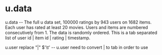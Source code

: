# u.data

u.data     -- The full u data set, 100000 ratings by 943 users on 1682 items.
              Each user has rated at least 20 movies.  Users and items are
              numbered consecutively from 1.  The data is randomly
              ordered. This is a tab separated list of 
	         user id | item id | rating | timestamp. 

u.user  replace "|" $'\t' -- u.user    need to convert | to tab in order to use